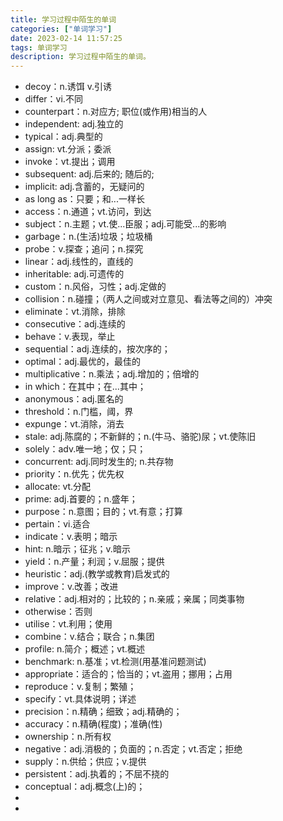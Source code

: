 ```yaml
---
title: 学习过程中陌生的单词
categories: ["单词学习"]
date: 2023-02-14 11:57:25
tags: 单词学习
description: 学习过程中陌生的单词。
---
```


* decoy：n.诱饵 v.引诱
* differ：vi.不同
* counterpart：n.对应方; 职位(或作用)相当的人
* independent: adj.独立的
* typical：adj.典型的
* assign: vt.分派；委派
* invoke：vt.提出；调用
* subsequent: adj.后来的; 随后的;
* implicit: adj.含蓄的，无疑问的
* as long as：只要；和...一样长
* access：n.通道；vt.访问，到达
* subject：n.主题；vt.使...臣服；adj.可能受...的影响
* garbage：n.(生活)垃圾；垃圾桶
* probe：v.探查；追问；n.探究
* linear：adj.线性的，直线的
* inheritable: adj.可遗传的
* custom：n.风俗，习性；adj.定做的
* collision：n.碰撞；（两人之间或对立意见、看法等之间的）冲突
* eliminate：vt.消除，排除
* consecutive：adj.连续的
* behave：v.表现，举止
* sequential：adj.连续的，按次序的；
* optimal：adj.最优的，最佳的
* multiplicative：n.乘法；adj.增加的；倍增的
* in which：在其中；在...其中；
* anonymous：adj.匿名的
* threshold：n.门槛，阈，界
* expunge：vt.消除，消去
* stale: adj.陈腐的；不新鲜的；n.(牛马、骆驼)尿；vt.使陈旧
* solely：adv.唯一地；仅；只；
* concurrent: adj.同时发生的; n.共存物
* priority：n.优先；优先权
* allocate: vt.分配
* prime: adj.首要的；n.盛年；
* purpose：n.意图；目的；vt.有意；打算
* pertain：vi.适合
* indicate：v.表明；暗示
* hint: n.暗示；征兆；v.暗示
* yield：n.产量；利润；v.屈服；提供
* heuristic：adj.(教学或教育)启发式的
* improve：v.改善；改进
* relative：adj.相对的；比较的；n.亲戚；亲属；同类事物
* otherwise：否则
* utilise：vt.利用；使用
* combine：v.结合；联合；n.集团
* profile: n.简介；概述；vt.概述
* benchmark: n.基准；vt.检测(用基准问题测试)
* appropriate：适合的；恰当的；vt.盗用；挪用；占用
* reproduce：v.复制；繁殖；
* specify：vt.具体说明；详述
* precision：n.精确；细致；adj.精确的；
* accuracy：n.精确(程度)；准确(性)
* ownership：n.所有权
* negative：adj.消极的；负面的；n.否定；vt.否定；拒绝
* supply：n.供给；供应；v.提供
* persistent：adj.执着的；不屈不挠的
* conceptual：adj.概念(上)的；
* 
* 